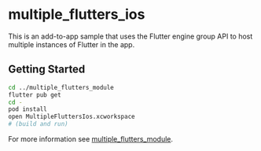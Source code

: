 # multiple_flutters_ios

This is an add-to-app sample that uses the Flutter engine group API to host
multiple instances of Flutter in the app.

## Getting Started

```sh
cd ../multiple_flutters_module
flutter pub get
cd -
pod install
open MultipleFluttersIos.xcworkspace
# (build and run)
```

For more information see
[multiple_flutters_module](../multiple_flutters_module/README.md).
